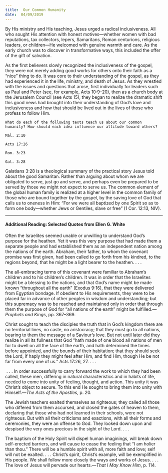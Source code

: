 ```yaml
---
title:  Our Common Humanity
date:  04/09/2019
---
```


By His ministry and His teaching, Jesus urged a radical inclusiveness. All who sought His attention with honest motives—whether women with bad reputations, tax collectors, lepers, Samaritans, Roman centurions, religious leaders, or children—He welcomed with genuine warmth and care. As the early church was to discover in transformative ways, this included the offer of the gift of salvation.

As the first believers slowly recognized the inclusiveness of the gospel, they were not merely adding good works for others onto their faith as a “nice” thing to do. It was core to their understanding of the gospel, as they had experienced it in the life, ministry, and death of Jesus. As they wrestled with the issues and questions that arose, first individually for leaders such as Paul and Peter (see, for example, Acts 10:9–20), then as a church body at the Jerusalem Council (see Acts 15), they began to realize the dramatic shift this good news had brought into their understanding of God’s love and inclusiveness and how that should be lived out in the lives of those who profess to follow Him.

`What do each of the following texts teach us about our common humanity? How should each idea influence our attitude toward others?`

`Mal. 2:10`

`Acts 17:26`

`Rom. 3:23`

`Gal. 3:28`

Galatians 3:28 is a theological summary of the practical story Jesus told about the good Samaritan. Rather than arguing about whom we are obligated to serve, just go and serve, and perhaps even be prepared to be served by those we might not expect to serve us. The common element of the global human family is realized at a higher level in the common family of those who are bound together by the gospel, by the saving love of God that calls us to oneness in Him: “For we were all baptized by one Spirit so as to form one body—whether Jews or Gentiles, slave or free” (1 Cor. 12:13, NIV).

---

#### Additional Reading: Selected Quotes from Ellen G. White

Often the Israelites seemed unable or unwilling to understand God’s purpose for the heathen. Yet it was this very purpose that had made them a separate people and had established them as an independent nation among the nations of the earth. Abraham, their father, to whom the covenant promise was first given, had been called to go forth from his kindred, to the regions beyond, that he might be a light bearer to the heathen. . . .

The all-embracing terms of this covenant were familiar to Abraham’s children and to his children’s children. It was in order that the Israelites might be a blessing to the nations, and that God’s name might be made known “throughout all the earth” (Exodus 9:16), that they were delivered from Egyptian bondage. If obedient to His requirements, they were to be placed far in advance of other peoples in wisdom and understanding; but this supremacy was to be reached and maintained only in order that through them the purpose of God for “all nations of the earth” might be fulfilled.—_Prophets and Kings_, pp. 367–369.

Christ sought to teach the disciples the truth that in God’s kingdom there are no territorial lines, no caste, no aristocracy; that they must go to all nations, bearing to them the message of a Saviour’s love. But not until later did they realize in all its fullness that God “hath made of one blood all nations of men for to dwell on all the face of the earth, and hath determined the times before appointed, and the bounds of their habitation; that they should seek the Lord, if haply they might feel after Him, and find Him, though He be not far from every one of us.” Acts 17:26, 27. . . . 

 . . . In order successfully to carry forward the work to which they had been called, these men, differing in natural characteristics and in habits of life, needed to come into unity of feeling, thought, and action. This unity it was Christ’s object to secure. To this end He sought to bring them into unity with Himself.—_The Acts of the Apostles_, p. 20.

The Jewish teachers exalted themselves as righteous; they called all those who differed from them accursed, and closed the gates of heaven to them, declaring that those who had not learned in their schools, were not righteous. But with all their criticisms and exactions, with all their forms and ceremonies, they were an offense to God. They looked down upon and despised the very ones precious in the sight of the Lord. . . .  

The baptism of the Holy Spirit will dispel human imaginings, will break down self-erected barriers, and will cause to cease the feeling that “I am holier than thou.” There will be a humble spirit with all, more faith and love; self will not be exalted. . . . Christ’s spirit, Christ’s example, will be exemplified in His people. We shall follow more closely the ways and works of Jesus. . . . The love of Jesus will pervade our hearts.—_That I May Know Him_, p. 114. 